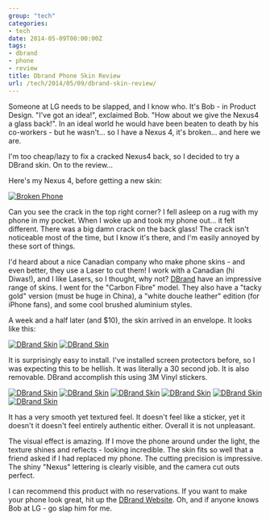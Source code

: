 ```yaml
---
group: "tech"
categories:
- tech
date: 2014-05-09T00:00:00Z
tags:
- dbrand
- phone
- review
title: Dbrand Phone Skin Review
url: /tech/2014/05/09/dbrand-skin-review/
---
```




Someone at LG needs to be slapped, and I know who. It's Bob - in Product Design. "I've got an idea!", exclaimed Bob. "How about we give the Nexus4 a glass back!". In an ideal world he would have been beaten to death by his co-workers - but he wasn't... so I have a Nexus 4, it's broken... and here we are.

I'm too cheap/lazy to fix a cracked Nexus4 back, so I decided to try a DBrand skin. On to the review... 

<!--more-->

Here's my Nexus 4, before getting a new skin:

<a class="fancybox" rel="group" href="/images/dbrand03.jpg" title="Hi, I'm an LG phone. I'm stupid"><img class="pure-img img-thumbnail" src="/images/sm_dbrand03.jpg" alt="Broken Phone" /></a><br />

Can you see the crack in the top right corner? I fell asleep on a rug with my phone in my pocket. When I woke up and took my phone out... it felt different. There was a big damn crack on the back glass! The crack isn't noticeable most of the time, but I know it's there, and I'm easily annoyed by these sort of things.

I'd heard about a nice Canadian company who make phone skins - and even better, they use a Laser to cut them! I work with a Canadian (hi Diwas!), and I like Lasers, so I thought, why not? [DBrand](http://www.dbrand.com) have an impressive range of skins. I went for the "Carbon Fibre" model. They also have a "tacky gold" version (must be huge in China), a "white douche leather" edition (for iPhone fans), and some cool brushed aluminium styles.

A week and a half later (and $10), the skin arrived in an envelope. It looks like this:

<a class="fancybox" rel="group" href="/images/dbrand01.jpg" title="Flash on"><img class="pure-img img-thumbnail inline" src="/images/sm_dbrand01.jpg" alt="DBrand Skin" /></a>
<a class="fancybox" rel="group" href="/images/dbrand02.jpg" title="Flash off"><img class="pure-img img-thumbnail inline" src="/images/sm_dbrand02.jpg" alt="DBrand Skin" /></a>

It is surprisingly easy to install. I've installed screen protectors before, so I was expecting this to be hellish. It was literally a 30 second job. It is also removable. DBrand accomplish this using 3M Vinyl stickers.

<a class="fancybox" rel="group" href="/images/dbrand04.jpg"><img class="pure-img img-thumbnail inline" src="/images/sm_dbrand04.jpg" alt="DBrand Skin" /></a>
<a class="fancybox" rel="group" href="/images/dbrand05.jpg"><img class="pure-img img-thumbnail inline" src="/images/sm_dbrand05.jpg" alt="DBrand Skin" /></a>
<a class="fancybox" rel="group" href="/images/dbrand06.jpg"><img class="pure-img img-thumbnail inline" src="/images/sm_dbrand06.jpg" alt="DBrand Skin" /></a>
<a class="fancybox" rel="group" href="/images/dbrand07.jpg"><img class="pure-img img-thumbnail inline" src="/images/sm_dbrand07.jpg" alt="DBrand Skin" /></a>
<a class="fancybox" rel="group" href="/images/dbrand08.jpg"><img class="pure-img img-thumbnail inline" src="/images/sm_dbrand08.jpg" alt="DBrand Skin" /></a>
<a class="fancybox" rel="group" href="/images/dbrand09.jpg"><img class="pure-img img-thumbnail inline" src="/images/sm_dbrand09.jpg" alt="DBrand Skin" /></a>

It has a very smooth yet textured feel. It doesn't feel like a sticker, yet it doesn't it doesn't feel entirely authentic either. Overall it is not unpleasant.

The visual effect is amazing. If I move the phone around under the light, the texture shines and reflects - looking incredible. The skin fits so well that a friend asked if I had replaced my phone. The cutting precision is impressive. The shiny "Nexus" lettering is clearly visible, and the camera cut outs perfect.

I can recommend this product with no reservations. If you want to make your phone look great, hit up the [DBrand Website](http://www.dbrand.com). Oh, and if anyone knows Bob at LG - go slap him for me.